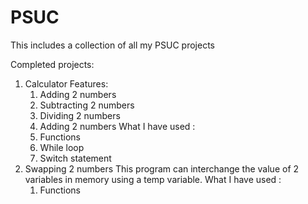 # PSUC
This includes a collection of all my PSUC projects

Completed projects:
1. Calculator
     Features:
    1. Adding 2 numbers
    2. Subtracting 2 numbers
    3. Dividing 2 numbers
    4. Adding 2 numbers
    What I have used :
    1. Functions
    2. While loop
    3. Switch statement
3. Swapping 2 numbers 
  This program can interchange the value of 2 variables in memory using a temp variable.
  What I have used :
    1. Functions 
